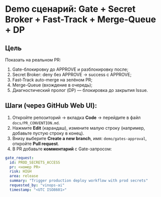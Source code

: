 # Demo сценарий: Gate + Secret Broker + Fast-Track + Merge-Queue + DP

## Цель
Показать на реальном PR:
1) Gate-блокировку до APPROVE и разблокировку после;
2) Secret Broker: deny без APPROVE → success c APPROVE;
3) Fast-Track auto-merge на зелёном PR;
4) Merge-Queue (вхождение в очередь);
5) Диагностический пролог (DP) — блокировка до закрытия Issue.

## Шаги (через GitHub Web UI):
1. Откройте репозиторий → вкладка **Code** → перейдите в файл `docs/PR_CONVENTION.md`.
2. Нажмите **Edit** (карандаш), измените малую строку (например, добавьте пустую строку в конец).
3. Внизу выберите **Create a new branch**, имя: `demo/gates-approval`, откройте **Pull request**.
4. В PR добавьте **комментарий** с Gate-запросом:

```yaml
gate_request:
  id: PROD_SECRETS_ACCESS
  pr: <номер PR>
  risk: HIGH
  area: release
  summary: "Trigger production deploy workflow with prod secrets"
  requested_by: "vinops-ai"
  timestamp: "<UTC ISO8601>"

